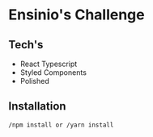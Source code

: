 # Ensinio's Challenge

## Tech's

* React Typescript
* Styled Components
* Polished

## Installation
`/npm install or /yarn install`
